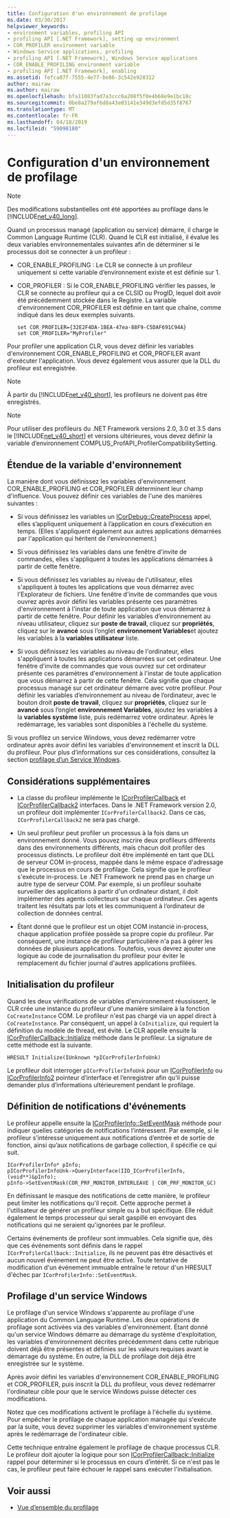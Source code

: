 ```yaml
---
title: Configuration d'un environnement de profilage
ms.date: 03/30/2017
helpviewer_keywords:
- environment variables, profiling API
- profiling API [.NET Framework], setting up environment
- COR_PROFILER environment variable
- Windows Service applications, profiling
- profiling API [.NET Framework], Windows Service applications
- COR_ENABLE_PROFILING environment variable
- profiling API [.NET Framework], enabling
ms.assetid: fefca07f-7555-4e77-be86-3c542e928312
author: mairaw
ms.author: mairaw
ms.openlocfilehash: bfa11083fad7a3ccc6a208f5f0e4b68e9e1bc18c
ms.sourcegitcommit: 0be8a279af6d8a43e03141e349d3efd5d35f8767
ms.translationtype: MT
ms.contentlocale: fr-FR
ms.lasthandoff: 04/18/2019
ms.locfileid: "59098180"
---
```

# <a name="setting-up-a-profiling-environment"></a>Configuration d'un environnement de profilage
> [!NOTE]
>  Des modifications substantielles ont été apportées au profilage dans le [!INCLUDE[net_v40_long](../../../../includes/net-v40-long-md.md)].  
  
 Quand un processus managé (application ou service) démarre, il charge le Common Language Runtime (CLR). Quand le CLR est initialisé, il évalue les deux variables environnementales suivantes afin de déterminer si le processus doit se connecter à un profileur :  
  
-   COR_ENABLE_PROFILING : Le CLR se connecte à un profileur uniquement si cette variable d’environnement existe et est définie sur 1.  
  
-   COR_PROFILER : Si le COR_ENABLE_PROFILING vérifier les passes, le CLR se connecte au profileur qui a ce CLSID ou ProgID, lequel doit avoir été précédemment stockée dans le Registre. La variable d'environnement COR_PROFILER est définie en tant que chaîne, comme indiqué dans les deux exemples suivants.  
  
    ```  
    set COR_PROFILER={32E2F4DA-1BEA-47ea-88F9-C5DAF691C94A}  
    set COR_PROFILER="MyProfiler"  
    ```  
  
 Pour profiler une application CLR, vous devez définir les variables d'environnement COR_ENABLE_PROFILING et COR_PROFILER avant d'exécuter l'application. Vous devez également vous assurer que la DLL du profileur est enregistrée.  
  
> [!NOTE]
>  À partir du [!INCLUDE[net_v40_short](../../../../includes/net-v40-short-md.md)], les profileurs ne doivent pas être enregistrés.  
  
> [!NOTE]
>  Pour utiliser des profileurs du .NET Framework versions 2.0, 3.0 et 3.5 dans le [!INCLUDE[net_v40_short](../../../../includes/net-v40-short-md.md)] et versions ultérieures, vous devez définir la variable d’environnement COMPLUS_ProfAPI_ProfilerCompatibilitySetting.  
  
## <a name="environment-variable-scope"></a>Étendue de la variable d'environnement  
 La manière dont vous définissez les variables d'environnement COR_ENABLE_PROFILING et COR_PROFILER déterminent leur champ d'influence. Vous pouvez définir ces variables de l'une des manières suivantes :  
  
-   Si vous définissez les variables un [ICorDebug::CreateProcess](../../../../docs/framework/unmanaged-api/debugging/icordebug-createprocess-method.md) appel, elles s’appliquent uniquement à l’application en cours d’exécution en temps. (Elles s'appliquent également aux autres applications démarrées par l'application qui héritent de l'environnement.)  
  
-   Si vous définissez les variables dans une fenêtre d'invite de commandes, elles s'appliquent à toutes les applications démarrées à partir de cette fenêtre.  
  
-   Si vous définissez les variables au niveau de l'utilisateur, elles s'appliquent à toutes les applications que vous démarrez avec l'Explorateur de fichiers. Une fenêtre d'invite de commandes que vous ouvrez après avoir défini les variables présente ces paramètres d'environnement à l'instar de toute application que vous démarrez à partir de cette fenêtre. Pour définir les variables d’environnement au niveau utilisateur, cliquez sur **poste de travail**, cliquez sur **propriétés**, cliquez sur le **avancé** sous l’onglet **environnement Variables**et ajoutez les variables à la **variables utilisateur** liste.  
  
-   Si vous définissez les variables au niveau de l'ordinateur, elles s'appliquent à toutes les applications démarrées sur cet ordinateur. Une fenêtre d'invite de commandes que vous ouvrez sur cet ordinateur présente ces paramètres d'environnement à l'instar de toute application que vous démarrez à partir de cette fenêtre. Cela signifie que chaque processus managé sur cet ordinateur démarre avec votre profileur. Pour définir les variables d’environnement au niveau de l’ordinateur, avec le bouton droit **poste de travail**, cliquez sur **propriétés**, cliquez sur le **avancé** sous l’onglet **environnement Variables**, ajoutez les variables à la **variables système** liste, puis redémarrez votre ordinateur. Après le redémarrage, les variables sont disponibles à l'échelle du système.  
  
 Si vous profilez un service Windows, vous devez redémarrer votre ordinateur après avoir défini les variables d'environnement et inscrit la DLL du profileur. Pour plus d’informations sur ces considérations, consultez la section [profilage d’un Service Windows](#windows_service).  
  
## <a name="additional-considerations"></a>Considérations supplémentaires  
  
-   La classe du profileur implémente le [ICorProfilerCallback](../../../../docs/framework/unmanaged-api/profiling/icorprofilercallback-interface.md) et [ICorProfilerCallback2](../../../../docs/framework/unmanaged-api/profiling/icorprofilercallback2-interface.md) interfaces. Dans le .NET Framework version 2.0, un profileur doit implémenter `ICorProfilerCallback2`. Dans ce cas, `ICorProfilerCallback2` ne sera pas chargé.  
  
-   Un seul profileur peut profiler un processus à la fois dans un environnement donné. Vous pouvez inscrire deux profileurs différents dans des environnements différents, mais chacun doit profiler des processus distincts. Le profileur doit être implémenté en tant que DLL de serveur COM in-process, mappée dans le même espace d'adressage que le processus en cours de profilage. Cela signifie que le profileur s'exécute in-process. Le .NET Framework ne prend pas en charge un autre type de serveur COM. Par exemple, si un profileur souhaite surveiller des applications à partir d'un ordinateur distant, il doit implémenter des agents collecteurs sur chaque ordinateur. Ces agents traitent les résultats par lots et les communiquent à l’ordinateur de collection de données central.  
  
-   Étant donné que le profileur est un objet COM instancié in-process, chaque application profilée possède sa propre copie du profileur. Par conséquent, une instance de profileur particulière n'a pas à gérer les données de plusieurs applications. Toutefois, vous devrez ajouter une logique au code de journalisation du profileur pour éviter le remplacement du fichier journal d'autres applications profilées.  
  
## <a name="initializing-the-profiler"></a>Initialisation du profileur  
 Quand les deux vérifications de variables d'environnement réussissent, le CLR crée une instance du profileur d'une manière similaire à la fonction `CoCreateInstance` COM. Le profileur n'est pas chargé via un appel direct à `CoCreateInstance`. Par conséquent, un appel à `CoInitialize`, qui requiert la définition du modèle de thread, est évité. Le CLR appelle ensuite la [ICorProfilerCallback::Initialize](../../../../docs/framework/unmanaged-api/profiling/icorprofilercallback-initialize-method.md) méthode dans le profileur. La signature de cette méthode est la suivante.  
  
```  
HRESULT Initialize(IUnknown *pICorProfilerInfoUnk)  
```  
  
 Le profileur doit interroger `pICorProfilerInfoUnk` pour un [ICorProfilerInfo](../../../../docs/framework/unmanaged-api/profiling/icorprofilerinfo-interface.md) ou [ICorProfilerInfo2](../../../../docs/framework/unmanaged-api/profiling/icorprofilerinfo2-interface.md) pointeur d’interface et l’enregistrer afin qu’il puisse demander plus d’informations ultérieurement pendant le profilage.  
  
## <a name="setting-event-notifications"></a>Définition de notifications d'événements  
 Le profileur appelle ensuite la [ICorProfilerInfo::SetEventMask](../../../../docs/framework/unmanaged-api/profiling/icorprofilerinfo-seteventmask-method.md) méthode pour indiquer quelles catégories de notifications l’intéressent. Par exemple, si le profileur s’intéresse uniquement aux notifications d’entrée et de sortie de fonction, ainsi qu’aux notifications de garbage collection, il spécifie ce qui suit.  
  
```  
ICorProfilerInfo* pInfo;  
pICorProfilerInfoUnk->QueryInterface(IID_ICorProfilerInfo, (void**)&pInfo);  
pInfo->SetEventMask(COR_PRF_MONITOR_ENTERLEAVE | COR_PRF_MONITOR_GC)  
```  
  
 En définissant le masque des notifications de cette manière, le profileur peut limiter les notifications qu'il reçoit. Cette approche permet à l'utilisateur de générer un profileur simple ou à but spécifique. Elle réduit également le temps processeur qui serait gaspillé en envoyant des notifications qui ne seraient qu'ignorées par le profileur.  
  
 Certains événements de profileur sont immuables. Cela signifie que, dès que ces événements sont définis dans le rappel `ICorProfilerCallback::Initialize`, ils ne peuvent pas être désactivés et aucun nouvel événement ne peut être activé. Toute tentative de modification d'un événement immuable entraîne le retour d'un HRESULT d'échec par `ICorProfilerInfo::SetEventMask`.  
  
<a name="windows_service"></a>   
## <a name="profiling-a-windows-service"></a>Profilage d'un service Windows  
 Le profilage d'un service Windows s'apparente au profilage d'une application du Common Language Runtime. Les deux opérations de profilage sont activées via des variables d'environnement. Étant donné qu'un service Windows démarre au démarrage du système d'exploitation, les variables d'environnement décrites précédemment dans cette rubrique doivent déjà être présentes et définies sur les valeurs requises avant le démarrage du système. En outre, la DLL de profilage doit déjà être enregistrée sur le système.  
  
 Après avoir défini les variables d'environnement COR_ENABLE_PROFILING et COR_PROFILER, puis inscrit la DLL du profileur, vous devez redémarrer l'ordinateur cible pour que le service Windows puisse détecter ces modifications.  
  
 Notez que ces modifications activent le profilage à l'échelle du système. Pour empêcher le profilage de chaque application managée qui s'exécute par la suite, vous devez supprimer les variables d'environnement système après le redémarrage de l'ordinateur cible.  
  
 Cette technique entraîne également le profilage de chaque processus CLR. Le profileur doit ajouter la logique pour son [ICorProfilerCallback::Initialize](../../../../docs/framework/unmanaged-api/profiling/icorprofilercallback-initialize-method.md) rappel pour déterminer si le processus en cours d’intérêt. Si ce n'est pas le cas, le profileur peut faire échouer le rappel sans exécuter l'initialisation.  
  
## <a name="see-also"></a>Voir aussi

- [Vue d’ensemble du profilage](../../../../docs/framework/unmanaged-api/profiling/profiling-overview.md)
